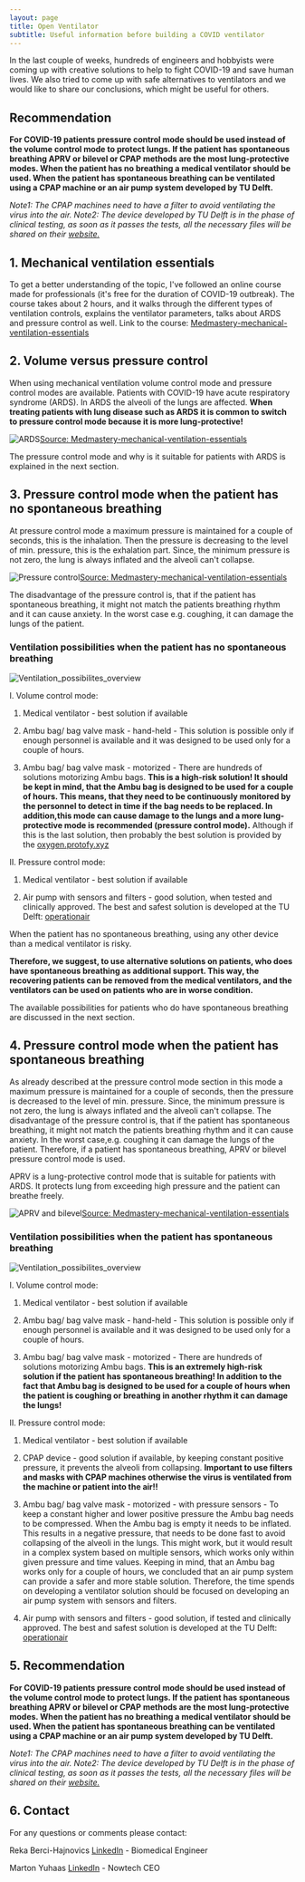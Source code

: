 ```yaml
---
layout: page
title: Open Ventilator
subtitle: Useful information before building a COVID ventilator
---
```



In the last couple of weeks, hundreds of engineers and hobbyists were coming up with creative solutions to help to fight COVID-19 and save human lives. We also tried to come up with safe alternatives to ventilators and we would like to share our conclusions, which might be useful for others. 

## Recommendation ##

**For COVID-19 patients pressure control mode should be used instead of the volume control mode to protect lungs. If the patient has spontaneous breathing APRV or bilevel or CPAP methods are the most lung-protective modes.
When the patient has no breathing a medical ventilator should be used. When the patient has spontaneous breathing can be ventilated using a CPAP machine or an air pump system developed by TU Delft.** 

*Note1: The CPAP machines need to have a filter to avoid ventilating the virus into the air. 
Note2: The device developed by TU Delft is in the phase of clinical testing, as soon as it passes the tests, all the necessary files will be shared on their [website.](https://www.operationair.org/)*


## 1. Mechanical ventilation essentials
To get a better understanding of the topic, I've followed an online course made for professionals (it's free for the duration of COVID-19 outbreak). The course takes about 2 hours, and it walks through the different types of ventilation controls, explains the ventilator parameters, talks about ARDS and pressure control as well.
Link to the course:
[Medmastery-mechanical-ventilation-essentials](https://www.medmastery.com/course/mechanical-ventilation-essentials)

## 2. Volume versus pressure control
When using mechanical ventilation volume control mode and pressure control modes are available.  Patients with COVID-19 have acute respiratory syndrome (ARDS). In ARDS the alveoli of the lungs are affected. **When treating patients with lung disease such as ARDS it is common to switch to pressure control mode because it is more lung-protective!**

![ARDS](img/ards.png)[Source: Medmastery-mechanical-ventilation-essentials](https://www.medmastery.com/course/mechanical-ventilation-essentials)


The pressure control mode and why is it suitable for patients with ARDS is explained in the next section.


## 3. Pressure control mode when the patient has no spontaneous breathing
At pressure control mode a maximum pressure is maintained for a couple of seconds, this is the inhalation. Then the pressure is decreasing to the level of min. pressure, this is the exhalation part. Since, the minimum pressure is not zero, the lung is always inflated and the alveoli can't collapse.

![Pressure control](img/pressure_control.png)[Source: Medmastery-mechanical-ventilation-essentials](https://www.medmastery.com/course/mechanical-ventilation-essentials)

The disadvantage of the pressure control is, that if the patient has spontaneous breathing, it might not match the patients breathing rhythm and it can cause anxiety. In the worst case e.g. coughing, it can damage the lungs of the patient.

### Ventilation possibilities when the patient has no spontaneous breathing ###

![Ventilation_possibilites_overview](/img/no_spontaneous_breathing.png)


I. Volume control mode:
  1. Medical ventilator - best solution if available
  
  2. Ambu bag/ bag valve mask - hand-held - This solution is possible only if enough personnel is available and it was designed to be used only for a couple of hours. 
  
  3. Ambu bag/ bag valve mask - motorized - There are hundreds of solutions motorizing Ambu bags. **This is a high-risk solution!  It should be kept in mind, that the Ambu bag is designed to be used for a couple of hours. This means, that they need to be continuously monitored by the personnel to detect in time if the bag needs to be replaced. In addition,this mode can cause damage to the lungs and a more lung-protective mode is recommended (pressure control mode).**
Although if this is the last solution, then probably the best solution is provided by the [oxygen.protofy.xyz](https://www.oxygen.protofy.xyz/)

II. Pressure control mode:
  1. Medical ventilator - best solution if available
  
  2. Air pump with sensors and filters - good solution, when tested and clinically approved. The best and safest solution is developed at the TU Delft: [operationair](https://www.operationair.org/en)
  
  When the patient has no spontaneous breathing, using any other device than a medical ventilator is risky.
  
  **Therefore, we suggest, to use alternative solutions on patients, who does have spontaneous breathing as additional support. This way, the recovering patients can be removed from the medical ventilators, and the ventilators can be used on patients who are in worse condition.**

The available possibilities for patients who do have spontaneous breathing are discussed in the next section.
  
  
  
## 4. Pressure control mode when the patient has spontaneous breathing
As already described at the pressure control mode section in this mode a maximum pressure is maintained for a couple of seconds, then the pressure is decreased to the level of min. pressure. Since, the minimum pressure is not zero, the lung is always inflated and the alveoli can't collapse. The disadvantage of the pressure control is, that if the patient has spontaneous breathing, it might not match the patients breathing rhythm and it can cause anxiety. In the worst case,e.g. coughing it can damage the lungs of the patient. 
Therefore, if a patient has spontaneous breathing, APRV or bilevel pressure control mode is used. 

APRV is a lung-protective control mode that is suitable for patients with ARDS.  It protects lung from exceeding high pressure and the patient can breathe freely.

![APRV and bilevel](/img/aprv_bilevel.png)[Source: Medmastery-mechanical-ventilation-essentials](https://www.medmastery.com/course/mechanical-ventilation-essentials)


### Ventilation possibilities when the patient has spontaneous breathing ###

![Ventilation_possibilites_overview](/img/spontaneous_breathing.png)


I. Volume control mode:
  1. Medical ventilator - best solution if available

  2. Ambu bag/ bag valve mask - hand-held - This solution is possible only if enough personnel is available and it was designed to be used only for a couple of hours. 

  3. Ambu bag/ bag valve mask - motorized - There are hundreds of solutions motorizing Ambu bags. **This is an extremely high-risk solution if the patient has spontaneous breathing!  In addition to the fact that Ambu bag is designed to be used for a couple of hours when the patient is coughing or breathing in another rhythm it can damage the lungs!**


II. Pressure control mode:
  1. Medical ventilator - best solution if available

  2. CPAP device - good solution if available, by keeping constant positive pressure, it prevents the alveoli from collapsing. **Important to use filters and masks with CPAP machines otherwise the virus is ventilated from the machine or patient into the air!!**

  3. Ambu bag/ bag valve mask - motorized - with pressure sensors - To keep a constant higher and lower positive pressure the Ambu bag needs to be compressed. When the Ambu bag is empty it needs to be inflated. This results in a negative pressure, that needs to be done fast to avoid collapsing of the alveoli in the lungs. This might work, but it would result in a complex system based on multiple sensors, which works only within given pressure and time values. Keeping in mind, that an Ambu bag works only for a couple of hours, we concluded that an air pump system can provide a safer and more stable solution. Therefore, the time spends on developing a ventilator solution should be focused on developing an air pump system with sensors and filters.

  3. Air pump with sensors and filters - good solution, if tested and clinically approved. The best and safest solution is developed at the TU Delft: [operationair](https://www.operationair.org/en)


## 5. Recommendation ##
  
**For COVID-19 patients pressure control mode should be used instead of the volume control mode to protect lungs. If the patient has spontaneous breathing APRV or bilevel or CPAP methods are the most lung-protective modes.
When the patient has no breathing a medical ventilator should be used. When the patient has spontaneous breathing can be ventilated using a CPAP machine or an air pump system developed by TU Delft.** 

*Note1: The CPAP machines need to have a filter to avoid ventilating the virus into the air. 
Note2: The device developed by TU Delft is in the phase of clinical testing, as soon as it passes the tests, all the necessary files will be shared on their [website.](https://www.operationair.org/)*

## 6. Contact ##

For any questions or comments please contact:

Reka Berci-Hajnovics [LinkedIn](https://www.linkedin.com/in/rekabercihajnovics/) - Biomedical Engineer

Marton Yuhaas [LinkedIn](https://www.linkedin.com/in/marton-yuhaas-0608ab17/) - Nowtech CEO

